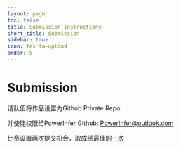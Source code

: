 ```yaml
---
layout: page
toc: false
title: Submission Instructions
short_title: Submission
sidebar: true
icon: fas fa-upload
order: 5
---
```


# Submission
请队伍将作品设置为Github Private Repo

并使能权限给PowerInfer Github: PowerInfer@outlook.com

比赛设置两次提交机会，取成绩最佳的一次
